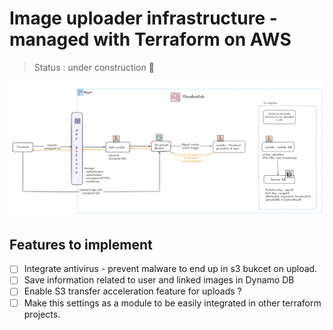 # Image uploader infrastructure - managed with Terraform on AWS

> Status : under construction 🚧


<img src="docs/upload-image-infra.png" alt="image-uploader-infrastructure">

## Features to implement

- [ ] Integrate antivirus - prevent malware to end up in s3 bukcet on upload.
- [ ] Save information related to user and linked images in Dynamo DB
- [ ] Enable S3 transfer acceleration feature for uploads ?
- [ ] Make this settings as a module to be easily integrated in other terraform projects.